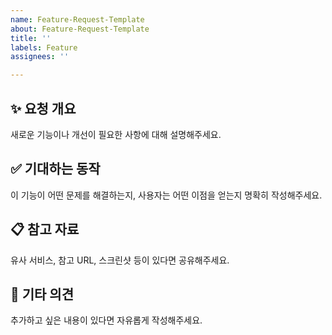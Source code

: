 ```yaml
---
name: Feature-Request-Template
about: Feature-Request-Template
title: ''
labels: Feature
assignees: ''

---
```


## ✨ 요청 개요
새로운 기능이나 개선이 필요한 사항에 대해 설명해주세요.

## ✅ 기대하는 동작
이 기능이 어떤 문제를 해결하는지, 사용자는 어떤 이점을 얻는지 명확히 작성해주세요.

## 📋 참고 자료
유사 서비스, 참고 URL, 스크린샷 등이 있다면 공유해주세요.

## 💬 기타 의견
추가하고 싶은 내용이 있다면 자유롭게 작성해주세요.
